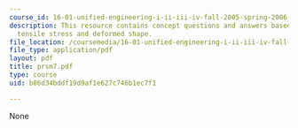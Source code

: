 ```yaml
---
course_id: 16-01-unified-engineering-i-ii-iii-iv-fall-2005-spring-2006
description: This resource contains concept questions and answers based on maximum
  tensile stress and deformed shape.
file_location: /coursemedia/16-01-unified-engineering-i-ii-iii-iv-fall-2005-spring-2006/b86d34bddf19d9af1e627c746b1ec7f1_prsm7.pdf
file_type: application/pdf
layout: pdf
title: prsm7.pdf
type: course
uid: b86d34bddf19d9af1e627c746b1ec7f1

---
```

None
